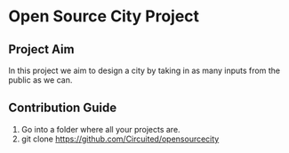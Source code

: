 # Open Source City Project 

## Project Aim  
In this project we aim to design a city by taking in as many inputs from the public as we can. 

## Contribution Guide

1. Go into a folder where all your projects are.
2. git clone https://github.com/Circuited/opensourcecity

